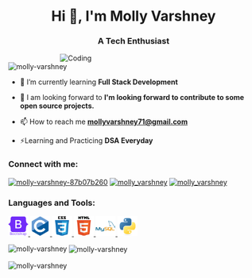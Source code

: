 <h1 align="center">Hi 👋, I'm Molly Varshney</h1>
<h3 align="center">A Tech Enthusiast</h3>
<img align="right" alt="Coding" width="400" src="https://cdn.dribbble.com/users/1857592/screenshots/3848396/character-typing.gif">

<p align="left"> <img src="https://komarev.com/ghpvc/?username=molly-varshney&label=Profile%20views&color=0e75b6&style=flat" alt="molly-varshney" /> </p>

- 🌱 I’m currently learning **Full Stack Development**

- 💬 I am looking forward to **I'm looking forward to contribute to some open source projects.**

- 📫 How to reach me **mollyvarshney71@gmail.com**

- ⚡Learning and Practicing **DSA Everyday**

<h3 align="left">Connect with me:</h3>
<p align="left">
<a href="https://linkedin.com/in/molly-varshney-87b07b260" target="blank"><img align="center" src="https://raw.githubusercontent.com/rahuldkjain/github-profile-readme-generator/master/src/images/icons/Social/linked-in-alt.svg" alt="molly-varshney-87b07b260" height="30" width="40" /></a>
<a href="https://www.codechef.com/users/molly_varshney" target="blank"><img align="center" src="https://cdn.jsdelivr.net/npm/simple-icons@3.1.0/icons/codechef.svg" alt="molly_varshney" height="30" width="40" /></a>
<a href="https://www.leetcode.com/molly_varshney" target="blank"><img align="center" src="https://raw.githubusercontent.com/rahuldkjain/github-profile-readme-generator/master/src/images/icons/Social/leet-code.svg" alt="molly_varshney" height="30" width="40" /></a>
</p>

<h3 align="left">Languages and Tools:</h3>
<p align="left"> <a href="https://getbootstrap.com" target="_blank" rel="noreferrer"> <img src="https://raw.githubusercontent.com/devicons/devicon/master/icons/bootstrap/bootstrap-plain-wordmark.svg" alt="bootstrap" width="40" height="40"/> </a> <a href="https://www.cprogramming.com/" target="_blank" rel="noreferrer"> <img src="https://raw.githubusercontent.com/devicons/devicon/master/icons/c/c-original.svg" alt="c" width="40" height="40"/> </a> <a href="https://www.w3schools.com/css/" target="_blank" rel="noreferrer"> <img src="https://raw.githubusercontent.com/devicons/devicon/master/icons/css3/css3-original-wordmark.svg" alt="css3" width="40" height="40"/> </a> <a href="https://www.w3.org/html/" target="_blank" rel="noreferrer"> <img src="https://raw.githubusercontent.com/devicons/devicon/master/icons/html5/html5-original-wordmark.svg" alt="html5" width="40" height="40"/> </a> <a href="https://www.mysql.com/" target="_blank" rel="noreferrer"> <img src="https://raw.githubusercontent.com/devicons/devicon/master/icons/mysql/mysql-original-wordmark.svg" alt="mysql" width="40" height="40"/> </a> <a href="https://www.python.org" target="_blank" rel="noreferrer"> <img src="https://raw.githubusercontent.com/devicons/devicon/master/icons/python/python-original.svg" alt="python" width="40" height="40"/> </a> </p>

<p><img align="left" src="https://github-readme-stats.vercel.app/api/top-langs?username=molly-varshney&show_icons=true&locale=en&layout=compact" alt="molly-varshney" /></p>

<p>&nbsp;<img align="center" src="https://github-readme-stats.vercel.app/api?username=molly-varshney&show_icons=true&locale=en" alt="molly-varshney" /></p>

<p><img align="center" src="https://github-readme-streak-stats.herokuapp.com/?user=molly-varshney&" alt="molly-varshney" /></p>
